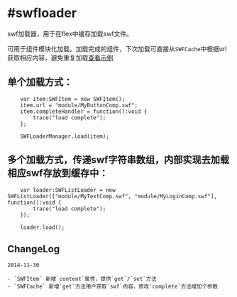 #swfloader
=========

swf加载器，用于在flex中缓存加载swf文件。

可用于组件模块化加载。加载完成的组件，下次加载可直接从`SWFCache`中根据url获取相应内容，避免重复加载[查看示例](http://huang-x-h.github.io/swfloader)

## 单个加载方式：

		var item:SWFItem = new SWFItem();
		item.url = "module/MyButtonComp.swf";
		item.completeHandler = function():void {
			trace("load complete");
		};
		
		SWFLoaderManager.load(item);

## 多个加载方式，传递swf字符串数组，内部实现去加载相应swf存放到缓存中：

		var loader:SWFListLoader = new SWFListLoader(["module/MyTextComp.swf", "module/MyLoginComp.swf"], function():void {
			trace("load complete");
		});
		
		loader.load();

## ChangeLog

	2014-11-30 
	
	- `SWFItem` 新增`content`属性，提供`get`/`set`方法
	- `SWFCache` 新增`get`方法用户获取`swf`内容，修改`complete`方法增加个参数
	